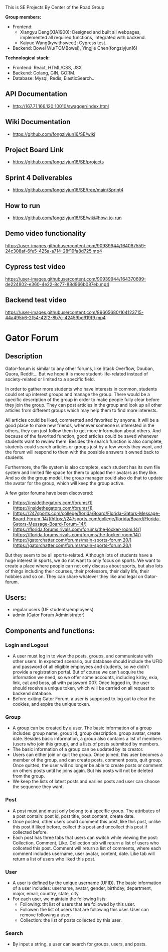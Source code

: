 This is SE Projects By Center of the Road Group

**Group members:**
- Frontend: 
	- Xiangyu Deng(XIA1900): Designed and built all webpages, implemented all required functions, integrated with backend.
	- Kaiyue Wang(kywithsweet): Cypress test.
- Backend: Bowei Wu(TOMBowei), Yingjie Chen(fongziyjun16)

**Technological stack:**
- Frontend: React, HTML/CSS, JSX
- Backend: Golang, GIN,  GORM.
- Database: Mysql, Redis, ElasticSearch..


## API Documentation

- http://167.71.166.120:10010/swagger/index.html

## Wiki Documentation
- https://github.com/fongziyjun16/SE/wiki

## Project Board Link
- https://github.com/fongziyjun16/SE/projects

## Sprint 4 Deliverables
- https://github.com/fongziyjun16/SE/tree/main/Sprint4

## How to run
- https://github.com/fongziyjun16/SE/wiki#how-to-run

## Demo video functionality

https://user-images.githubusercontent.com/90939944/164087559-24c308af-6fe5-425a-a714-28f19fa8d725.mp4

## Cypress test video

https://user-images.githubusercontent.com/90939944/164370699-de224802-e360-4e22-8c77-88d966b087eb.mp4

## Backend test video
https://user-images.githubusercontent.com/89665680/164123715-44a495b6-2f54-42f2-8b7c-42459bd919f9.mp4



# Gator Forum

## Description
Gator-forum is similar to any other forums, like Stack Overflow, Douban, Quora, Reddit… But we hope it is more student-life-related instead of society-related or limited to a specific field. 

In order to gather more students who have interests in common, students could set up interest groups and manage the group. There would be a specific description of the group in order to make people fully clear before they join the group. They can post articles in the group and look up all other articles from different groups which may help them to find more interests.

All articles could be liked, commented and favorited by anyone. It will be a good place to make new friends, whenever someone is interested in the others, they can just follow them to get more information about others. And because of the favorited function, good articles could be saved whenever students want to review them. Besides the search function is also complete, students could search articles or groups just by a few words they want, and the forum will respond to them with the possible answers it owned back to students.

Furthermore, the file system is also complete, each student has its own file system and limited file space for them to upload their avatars as they like. And so do the group model, the group manager could also do that to update the avatar for the group, which will keep the group active. 

A few gator forums have been discovered:
-   [https://insidethegators.com/forums/1](https://insidethegators.com/forums/1)
-   [https://247sports.com/college/florida/Board/Florida-Gators-Message-Board-Forum-14/](https://247sports.com/college/florida/Board/Florida-Gators-Message-Board-Forum-14/)
-   [https://florida.forums.rivals.com/forums/the-locker-room.14/](https://florida.forums.rivals.com/forums/the-locker-room.14/)
-   [https://gatorchatter.com/forums/main-sports-forum.20/](https://gatorchatter.com/forums/main-sports-forum.20/)

But they seem to be all sports-related. Although lots of students have a huge interest in sports, we do not want to only focus on sports. We want to create a place where people can not only discuss about sports, but also lots of things including their courses, their professors, their daily life, their hobbies and so on. They can share whatever they like and legal on Gator-forum.

## Users:

- regular users (UF students/employees)
- admin (Gator Forum Administrator)


## Components and functions:

### Login and Logout
- A user must log in to view the posts, groups, and communicate with other users. In expected scenario, our database should include the UFID and password of all eligible employees and students, so we didn't provide a registration portal. But of course we can't acquire the information we need, so we offer some accounts, including kirby, exia, link, cat and boss, all with password 007. Once logged in, the user should receive a unique token, which will be carried on all request to backend database.
- Before exiting Gator Forum, a user is supposed to log out to clear the cookies, and expire the unique token.

### Group
- A group can be created by a user. The basic information of a group includes: group name, group id, group description. group avatar, create date. Besides basic information, a group also contains a list of members (users who join this group), and a lists of posts submitted by members.
- The basic information of a group can be updated by its creator.
- Users can either join or quit the group. Once joined, this user becomes a member of the group, and can create posts, comment posts, quit group. Once quitted, the user will no longer be able to create posts or comment on others posts until he joins again. But his posts will not be deleted from the group.
- We keep the lists of latest posts and earlies posts and user can choose the sequence they want.

### Post
- A post must and must only belong to a specific group. The attributes of a post contain: post id, post title, post content, create date.
- Once posted, other users could comment this post, like this post, unlike this post if liked before, collect this post and uncollect this post if collected before.
- Each post has three tabs that users can switch while viewing the post: Collection, Comment, Like. Collection tab will return a list of users who collceted this post. Comment will return a list of comments, where each comment includes username, user avatar, content, date. Like tab will return a list of users who liked this post.
	
### User
- A user is defined by the unique username (UFID). The basic information of a user includes: username, avatar, gender, birthday, department, major, email, country, state, city.
- For each user, we maintain the following lists:
	- Following: tht list of users that are followed by this user.
	- Follower: the list of users that are following this user. User can remove following a user.
	- Collection: the list of posts collected by this user. 

### Search
- By input a string, a user can search for groups, users, and posts.

